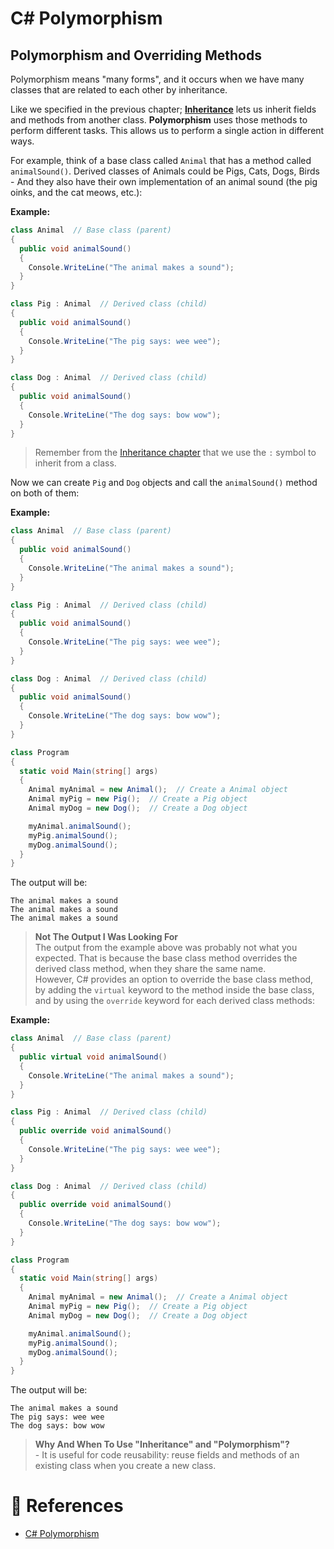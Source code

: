 # C# Polymorphism

## Polymorphism and Overriding Methods

Polymorphism means "many forms", and it occurs when we have many classes that are related to each other by inheritance.

Like we specified in the previous chapter; [**Inheritance**](./cs-inheritance.md) lets us inherit fields and methods from another class. **Polymorphism** uses those methods to perform different tasks. This allows us to perform a single action in different ways.

For example, think of a base class called `Animal` that has a method called `animalSound()`. Derived classes of Animals could be Pigs, Cats, Dogs, Birds - And they also have their own implementation of an animal sound (the pig oinks, and the cat meows, etc.):

**Example:**

```cs
class Animal  // Base class (parent)
{
  public void animalSound()
  {
    Console.WriteLine("The animal makes a sound");
  }
}

class Pig : Animal  // Derived class (child)
{
  public void animalSound()
  {
    Console.WriteLine("The pig says: wee wee");
  }
}

class Dog : Animal  // Derived class (child)
{
  public void animalSound()
  {
    Console.WriteLine("The dog says: bow wow");
  }
}
```

> Remember from the [Inheritance chapter](./cs-inheritance.md) that we use the `:` symbol to inherit from a class.

Now we can create `Pig` and `Dog` objects and call the `animalSound()` method on both of them:

**Example:**

```cs
class Animal  // Base class (parent)
{
  public void animalSound()
  {
    Console.WriteLine("The animal makes a sound");
  }
}

class Pig : Animal  // Derived class (child)
{
  public void animalSound()
  {
    Console.WriteLine("The pig says: wee wee");
  }
}

class Dog : Animal  // Derived class (child)
{
  public void animalSound()
  {
    Console.WriteLine("The dog says: bow wow");
  }
}

class Program
{
  static void Main(string[] args)
  {
    Animal myAnimal = new Animal();  // Create a Animal object
    Animal myPig = new Pig();  // Create a Pig object
    Animal myDog = new Dog();  // Create a Dog object

    myAnimal.animalSound();
    myPig.animalSound();
    myDog.animalSound();
  }
}
```

The output will be:

```
The animal makes a sound
The animal makes a sound
The animal makes a sound
```

> **Not The Output I Was Looking For** <br>The output from the example above was probably not what you expected. That is because the base class method overrides the derived class method, when they share the same name.<br>However, C# provides an option to override the base class method, by adding the `virtual` keyword to the method inside the base class, and by using the `override` keyword for each derived class methods:

**Example:**

```cs
class Animal  // Base class (parent)
{
  public virtual void animalSound()
  {
    Console.WriteLine("The animal makes a sound");
  }
}

class Pig : Animal  // Derived class (child)
{
  public override void animalSound()
  {
    Console.WriteLine("The pig says: wee wee");
  }
}

class Dog : Animal  // Derived class (child)
{
  public override void animalSound()
  {
    Console.WriteLine("The dog says: bow wow");
  }
}

class Program
{
  static void Main(string[] args)
  {
    Animal myAnimal = new Animal();  // Create a Animal object
    Animal myPig = new Pig();  // Create a Pig object
    Animal myDog = new Dog();  // Create a Dog object

    myAnimal.animalSound();
    myPig.animalSound();
    myDog.animalSound();
  }
}
```

The output will be:

```
The animal makes a sound
The pig says: wee wee
The dog says: bow wow
```

> **Why And When To Use "Inheritance" and "Polymorphism"?**<br>- It is useful for code reusability: reuse fields and methods of an existing class when you create a new class.

# 📜 References

- [C# Polymorphism](https://www.w3schools.com/cs/cs_polymorphism.php)
